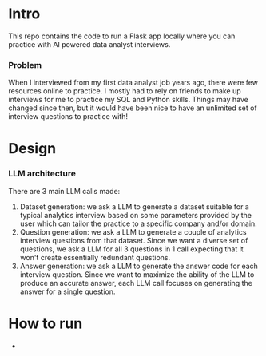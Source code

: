 # Intro

This repo contains the code to run a Flask app locally where you can practice with AI powered data analyst interviews.

### Problem

When I interviewed from my first data analyst job years ago, there were few resources online to practice.
I mostly had to rely on friends to make up interviews for me to practice my SQL and Python skills.
Things may have changed since then, but it would have been nice to have an unlimited set of interview questions to practice with!

# Design

### LLM architecture

There are 3 main LLM calls made:
1. Dataset generation: we ask a LLM to generate a dataset suitable for a typical analytics interview based on some parameters provided by the user which can tailor the practice to a specific company and/or domain.
2. Question generation: we ask a LLM to generate a couple of analytics interview questions from that dataset.
Since we want a diverse set of questions, we ask a LLM for all 3 questions in 1 call expecting that it won't create essentially redundant questions.
3. Answer generation: we ask a LLM to generate the answer code for each interview question.
Since we want to maximize the ability of the LLM to produce an accurate answer, each LLM call focuses on generating the answer for a single question.

# How to run

* 
